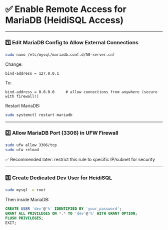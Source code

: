 # ✅ Enable Remote Access for MariaDB (HeidiSQL Access)

---

### 1️⃣ Edit MariaDB Config to Allow External Connections
```bash
sudo nano /etc/mysql/mariadb.conf.d/50-server.cnf
```

Change:
```
bind-address = 127.0.0.1
```

To:
```
bind-address = 0.0.0.0     # allow connections from anywhere (secure with firewall!)
```

Restart MariaDB:
```bash
sudo systemctl restart mariadb
```

---

### 2️⃣ Allow MariaDB Port (3306) in UFW Firewall
```bash
sudo ufw allow 3306/tcp
sudo ufw reload
```

✅ Recommended later: restrict this rule to specific IP/subnet for security

---

### 3️⃣ Create Dedicated Dev User for HeidiSQL
```bash
sudo mysql -u root
```

Then inside MariaDB:
```sql
CREATE USER 'dev'@'%' IDENTIFIED BY 'your_password';
GRANT ALL PRIVILEGES ON *.* TO 'dev'@'%' WITH GRANT OPTION;
FLUSH PRIVILEGES;
EXIT;
```

